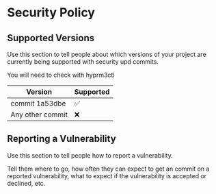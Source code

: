 # Security Policy

## Supported Versions

Use this section to tell people about which versions of your project are
currently being supported with security upd commits.

You will need to check with hyprm3ctl

| Version | Supported          |
| ------- | ------------------ |
| commit 1a53dbe   | :white_check_mark: |
| Any other commit   | :x:                |

## Reporting a Vulnerability

Use this section to tell people how to report a vulnerability.

Tell them where to go, how often they can expect to get an commit on a
reported vulnerability, what to expect if the vulnerability is accepted or
declined, etc.
